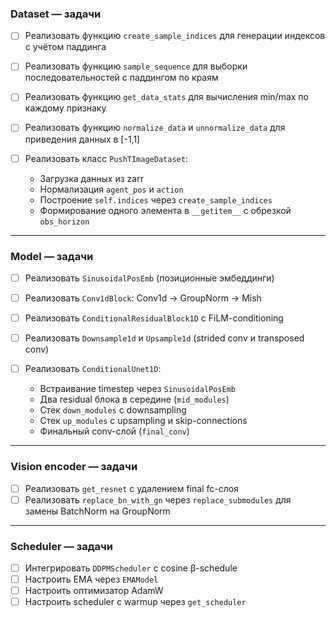 ### **Dataset — задачи**

* [ ] Реализовать функцию `create_sample_indices` для генерации индексов с учётом паддинга
* [ ] Реализовать функцию `sample_sequence` для выборки последовательностей с паддингом по краям
* [ ] Реализовать функцию `get_data_stats` для вычисления min/max по каждому признаку
* [ ] Реализовать функцию `normalize_data` и `unnormalize_data` для приведения данных в \[-1,1]
* [ ] Реализовать класс `PushTImageDataset`:

  * Загрузка данных из zarr
  * Нормализация `agent_pos` и `action`
  * Построение `self.indices` через `create_sample_indices`
  * Формирование одного элемента в `__getitem__` с обрезкой `obs_horizon`

---

### **Model — задачи**

* [ ] Реализовать `SinusoidalPosEmb` (позиционные эмбеддинги)
* [ ] Реализовать `Conv1dBlock`: Conv1d → GroupNorm → Mish
* [ ] Реализовать `ConditionalResidualBlock1D` с FiLM-conditioning
* [ ] Реализовать `Downsample1d` и `Upsample1d` (strided conv и transposed conv)
* [ ] Реализовать `ConditionalUnet1D`:

  * Встраивание timestep через `SinusoidalPosEmb`
  * Два residual блока в середине (`mid_modules`)
  * Стек `down_modules` c downsampling
  * Стек `up_modules` с upsampling и skip-connections
  * Финальный conv-слой (`final_conv`)

---

### **Vision encoder — задачи**

* [ ] Реализовать `get_resnet` с удалением final fc-слоя
* [ ] Реализовать `replace_bn_with_gn` через `replace_submodules` для замены BatchNorm на GroupNorm

---

###  **Scheduler — задачи**

* [ ] Интегрировать `DDPMScheduler` с cosine β-schedule
* [ ] Настроить EMA через `EMAModel`
* [ ] Настроить оптимизатор AdamW
* [ ] Настроить scheduler с warmup через `get_scheduler`
